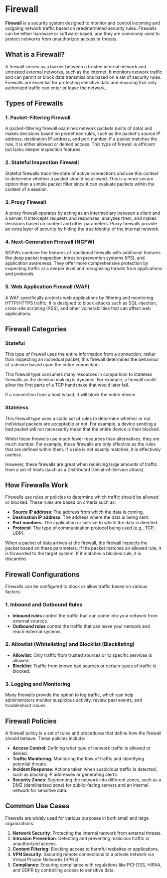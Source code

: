 # Firewall

**Firewall** is a security system designed to monitor and control incoming and outgoing network traffic based on predetermined security rules. Firewalls can be either hardware or software-based, and they are commonly used to protect networks from unauthorized access or threats.

## What is a Firewall?
A firewall serves as a barrier between a trusted internal network and untrusted external networks, such as the internet. It monitors network traffic and can permit or block data transmissions based on a set of security rules. Firewalls are essential for protecting sensitive data and ensuring that only authorized traffic can enter or leave the network.

## Types of Firewalls

### 1. **Packet-Filtering Firewall**
A packet-filtering firewall examines network packets (units of data) and makes decisions based on predefined rules, such as the packet's source IP address, destination IP address, and port number. If a packet matches the rule, it is either allowed or denied access. This type of firewall is efficient but lacks deeper inspection features.

### 2. **Stateful Inspection Firewall**
Stateful firewalls track the state of active connections and use this context to determine whether a packet should be allowed. This is a more secure option than a simple packet filter since it can evaluate packets within the context of a session.

### 3. **Proxy Firewall**
A proxy firewall operates by acting as an intermediary between a client and a server. It intercepts requests and responses, analyzes them, and makes decisions based on content and other parameters. Proxy firewalls provide an extra layer of security by hiding the true identity of the internal network.

### 4. **Next-Generation Firewall (NGFW)**
NGFWs combine the features of traditional firewalls with additional features like deep packet inspection, intrusion prevention systems (IPS), and application awareness. They offer more comprehensive protection by inspecting traffic at a deeper level and recognizing threats from applications and protocols.

### 5. **Web Application Firewall (WAF)**
A WAF specifically protects web applications by filtering and monitoring HTTP/HTTPS traffic. It is designed to block attacks such as SQL injection, cross-site scripting (XSS), and other vulnerabilities that can affect web applications.

## Firewall Categories

### Stateful
This type of firewall uses the entire information from a connection; rather than inspecting an individual packet, this firewall determines the behaviour of a device based upon the entire connection.

This firewall type consumes many resources in comparison to stateless firewalls as the decision making is dynamic. For example, a firewall could allow the first parts of a TCP handshake that would later fail.

If a connection from a host is bad, it will block the entire device.

### Stateless
This firewall type uses a static set of rules to determine whether or not individual packets are acceptable or not. For example, a device sending a bad packet will not necessarily mean that the entire device is then blocked.

Whilst these firewalls use much fewer resources than alternatives, they are much dumber. For example, these firewalls are only effective as the rules that are defined within them. If a rule is not exactly matched, it is effectively useless.

However, these firewalls are great when receiving large amounts of traffic from a set of hosts (such as a Distributed Denial-of-Service attack).

## How Firewalls Work
Firewalls use rules or policies to determine which traffic should be allowed or blocked. These rules are based on criteria such as:

- **Source IP address**: The address from which the data is coming.
- **Destination IP address**: The address where the data is being sent.
- **Port numbers**: The application or service to which the data is directed.
- **Protocol**: The type of communication protocol being used (e.g., TCP, UDP).

When a packet of data arrives at the firewall, the firewall inspects the packet based on these parameters. If the packet matches an allowed rule, it is forwarded to the target system. If it matches a blocked rule, it is discarded.

## Firewall Configurations
Firewalls can be configured to block or allow traffic based on various factors:

### 1. **Inbound and Outbound Rules**
- **Inbound rules** control the traffic that can come into your network from external sources.
- **Outbound rules** control the traffic that can leave your network and reach external systems.

### 2. **Allowlist (Whitelisting) and Blocklist (Blacklisting)**
- **Allowlist**: Only traffic from trusted sources or to specific services is allowed.
- **Blocklist**: Traffic from known bad sources or certain types of traffic is blocked.

### 3. **Logging and Monitoring**
Many firewalls provide the option to log traffic, which can help administrators monitor suspicious activity, review past events, and troubleshoot issues.

## Firewall Policies
A firewall policy is a set of rules and procedures that define how the firewall should behave. These policies include:

- **Access Control**: Defining what type of network traffic is allowed or denied.
- **Traffic Monitoring**: Monitoring the flow of traffic and identifying potential threats.
- **Incident Response**: Actions taken when suspicious traffic is detected, such as blocking IP addresses or generating alerts.
- **Security Zones**: Segmenting the network into different zones, such as a DMZ (demilitarized zone) for public-facing servers and an internal network for sensitive data.

## Common Use Cases
Firewalls are widely used for various purposes in both small and large organizations:

1. **Network Security**: Protecting the internal network from external threats.
2. **Intrusion Prevention**: Detecting and preventing malicious traffic or unauthorized access.
3. **Content Filtering**: Blocking access to harmful websites or applications.
4. **VPN Security**: Securing remote connections to a private network via Virtual Private Networks (VPNs).
5. **Compliance**: Ensuring compliance with regulations like PCI-DSS, HIPAA, and GDPR by controlling access to sensitive data.
